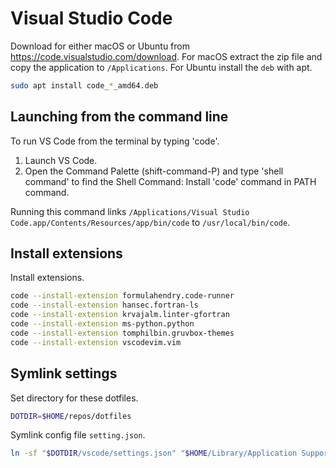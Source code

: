Visual Studio Code
==================

Download for either macOS or Ubuntu from https://code.visualstudio.com/download. For macOS extract the zip file and copy the application to `/Applications`. For Ubuntu install the `deb` with apt.

```bash
sudo apt install code_*_amd64.deb
```

Launching from the command line
-------------------------------

To run VS Code from the terminal by typing 'code'.

1. Launch VS Code.
2. Open the Command Palette (shift-command-P) and type 'shell command' to find the Shell Command: Install 'code' command in PATH command.

Running this command links `/Applications/Visual Studio Code.app/Contents/Resources/app/bin/code` to `/usr/local/bin/code`.

Install extensions
------------------

Install extensions.

```bash
code --install-extension formulahendry.code-runner
code --install-extension hansec.fortran-ls
code --install-extension krvajalm.linter-gfortran
code --install-extension ms-python.python
code --install-extension tomphilbin.gruvbox-themes
code --install-extension vscodevim.vim
```

Symlink settings
----------------

Set directory for these dotfiles.

```bash
DOTDIR=$HOME/repos/dotfiles
```

Symlink config file `setting.json`.

```bash
ln -sf "$DOTDIR/vscode/settings.json" "$HOME/Library/Application Support/Code/User/settings.json"
```
